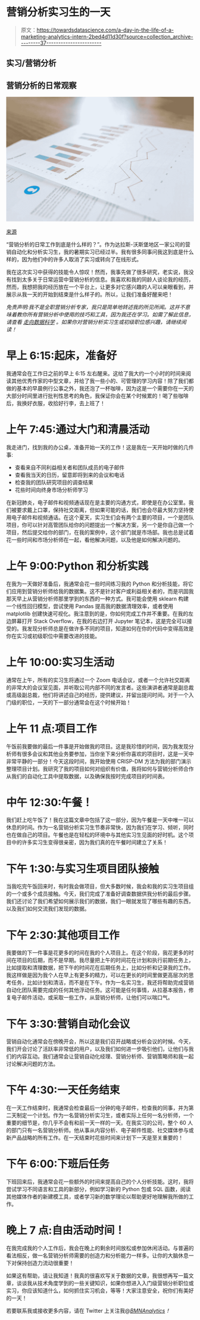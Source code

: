 # 营销分析实习生的一天

> 原文：<https://towardsdatascience.com/a-day-in-the-life-of-a-marketing-analytics-intern-2bed4d11d30f?source=collection_archive---------37----------------------->

## 实习/营销分析

## 营销分析的日常观察

![](img/b5c5552340eee9c73fd769bbe1a9efdf.png)

[来源](https://www.pexels.com/photo/analytics-blur-business-close-up-590045/)

“营销分析的日常工作到底是什么样的？”。作为达拉斯-沃斯堡地区一家公司的营销自动化和分析实习生，我的暑期实习已经过半。我有很多同事问我这到底是什么样的，因为他们中的许多人取消了实习或转向了在线形式。

我在这次实习中获得的技能令人惊叹！然而，我事先做了很多研究，老实说，我没有找到太多关于日常运营中营销分析的信息。我喜欢和我的同龄人谈论我的经历，然而，我想把我的经历放在一个平台上，让更多对它感兴趣的人可以亲眼看到，并展示从我一天的开始到结束是什么样子的。所以，让我们准备好醒来吧！

*免责声明:我不是全职营销分析专家，我只是简单地转述我的所见所闻。这并不意味着教你所有营销分析中使用的技巧和工具，因为我还在学习。如需了解此信息，请查看* [*走向数据科学*](https://towardsdatascience.com/) *。如果你对营销分析实习生或初级职位感兴趣，请继续阅读！*

# 早上 6:15:起床，准备好

我通常会在工作日之前的早上 6:15 左右醒来。这给了我大约一个小时的时间来阅读其他优秀作家的中型文章，并给了我一些小的、可管理的学习内容！除了我们都做的基本的早晨例行公事之外，我还泡了一杯咖啡，因为这是一个需要你在一天的大部分时间里进行批判性思考的角色，我保证你会在某个时候累的！喝了些咖啡后，我换好衣服，收拾好行李，去上班了！

# **上午 7:45:通过大门和清晨活动**

我走进门，找到我的办公桌，准备开始一天的工作！这是我在一天开始时做的几件事:

*   查看来自不同利益相关者和团队成员的电子邮件
*   查看我当天的日历，留意即将到来的会议和电话
*   检查我的团队研究项目的调查结果
*   花些时间向终身市场分析师学习

在新冠肺炎，电子邮件和视频通话现在是主要的沟通方式，即使是在办公室里。我们被要求戴上口罩，保持社交距离，但如果可能的话，我们也会尽最大努力坚持使用电子邮件和视频通话。在这个夏天，实习生们会有两个主要的项目，一个是团队项目，你可以针对高管团队给你的问题提出一个解决方案，另一个是你自己做一个项目，然后提交给你的部门，在我的案例中，这个部门就是市场部。我也总是试着花一些时间和市场分析师在一起，看他解决问题，以及他是如何解决问题的。

# **上午 9:00:Python 和分析实践**

在我为一天做好准备后，我通常会花一些时间练习我的 Python 和分析技能，将它们应用到营销分析师给我的数据集。这不是针对客户或利益相关者的，而是巩固我那天早上从营销分析师那里学到的东西的一种方式。我可能会使用 sklearn 构建一个线性回归模型，尝试使用 Pandas 提高我的数据清理效率，或者使用 matplotlib 创建快速可视化。我注意到的是，你如何完成工作并不重要。在我的左边屏幕打开 Stack Overflow，在我的右边打开 Jupyter 笔记本，这是完全可以接受的。我发现分析师总是在做许多不同的项目，知道如何在你的代码中变得高效是你在实习或初级职位中需要改进的技能。

# 上午 10:00:实习生活动

通常在上午，所有的实习生将通过一个 Zoom 电话会议，或者一个允许社交距离的非常大的会议室见面，并听取公司内部不同的发言者。这些演讲者通常是副总裁或高级副总裁，他们将讲述自己的经历，提供建议，并留出提问时间。对于一个入门级的职位，一天的下一部分通常会在这个时候开始！

# **上午 11 点:项目工作**

午饭前我要做的最后一件事是开始做我的项目。这是我珍惜的时间，因为我发现分析师有很多会议和其他业务要参加，当你坐下来分析你喜欢的项目时，这是一天中非常平静的一部分！今天这段时间，我开始使用 CRISP-DM 方法为我的部门演示整理项目计划。我研究了我的项目如何对组织有价值，我将如何与营销分析师合作从我们的自动化工具中提取数据，以及确保我按时完成项目的时间表。

# 中午 12:30:午餐！

我们赶上吃午饭了！我在这篇文章中包括了这一部分，因为午餐是一天中唯一可以休息的时间。作为一名营销分析实习生节奏非常快，因为我们在学习、倾听，同时也在做自己的项目。午餐也是在轻松的环境中与其他实习生见面的好时机。这个项目中的许多实习生变得很亲密，因为我们真的在午餐时间建立了关系！

# 下午 1:30:与实习生项目团队接触

当我吃完午饭回来时，有时我会做项目，但大多数时候，我会和我的实习生项目组的一个或多个成员接触。今天，我们完成了准备好调查数据供我分析的最后步骤。我们还讨论了我们希望如何展示我们的数据，我们一眼就发现了哪些有趣的东西，以及我们如何交流我们发现的数据。

# 下午 2:30:其他项目工作

我要做的下一件事是花更多的时间在我的个人项目上。在这个阶段，我花更多的时间在项目的后期，而不是早期。我尽量把上午的时间花在计划和执行前期任务上，比如提取和清理数据，把下午的时间花在后期任务上，比如分析和记录我的工作。我这样做是因为我个人在早上有更多的精力，可以在更长的时间里做更高层次的思考任务，比如计划和清洁，而不是在下午。作为一名实习生，我还将帮助完成营销自动化团队需要完成的任何其他浮动任务。这可能是任何事情，从拉基本报告，修复电子邮件活动，或采取一些工作，从营销分析师，让他们可以喘口气。

# 下午 3:30:营销自动化会议

营销自动化通常会在傍晚开会，所以这是我们召开战略或分析会议的时候。今天，我们开会讨论了活跃率非常低的用户，以及我们如何进一步吸引他们，让他们与我们的内容互动。我们通常会让营销自动化经理、营销分析师、营销策略师和我一起讨论解决问题的方法。

# 下午 4:30:一天任务结束

在一天工作结束时，我通常会检查最后一分钟的电子邮件，检查我的同事，并为第二天制定一个计划。作为一名营销分析实习生，或者实际上任何一名分析师，一个重要的细节是，你几乎不会有和前一天一样的一天。在我实习的公司，整个 60 人的部门只有一名营销分析师。他从事从内容分析、电子邮件性能、社交媒体参与或新产品战略的所有工作。在一天结束时花些时间来计划下一天是至关重要的！

# 下午 6:00:下班后任务

下班回来后，我通常会花一些额外的时间来提高自己的个人分析技能。这时，我将尝试学习不同语言和工具的新部分，例如学习新的 Python 包或 SQL 函数，阅读其他媒体作者的新建模工具，或者学习新的数学理论以帮助更好地理解我所做的工作。

# 晚上 7 点:自由活动时间！

在我完成我的个人工作后，我会在晚上的剩余时间放松或参加休闲活动。与普遍的看法相反，做一名营销分析师需要的创造力和分析能力一样多。让你的大脑休息一下对保持创造力流动很重要！

如果这有帮助，请让我知道！我真的很喜欢写关于数据的文章，我很想再写一篇文章，谈谈我从技术角度学到的一些关键知识，如果你想进入入门级营销分析职位或实习，你应该知道什么，如何抓住实习机会，等等！大家注意安全，祝你们有美好的一天！

若要联系我或接收更多内容，请在 Twitter 上关注我@[*BMNAnalytics*](https://twitter.com/BMNAnalytics)*！*